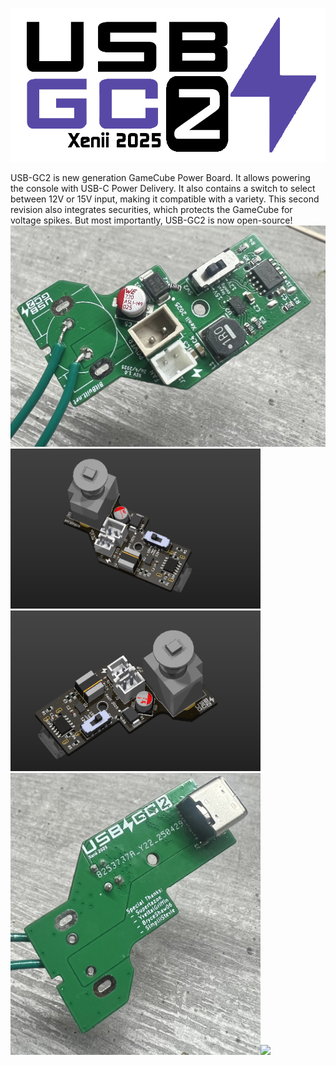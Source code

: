<picture> <source media="(prefers-color-scheme: dark)" srcset="Images/Logo-Light.png" width="800"> <img src="Images/Logo-Dark.png" width="1000"> </picture> 

USB-GC2 is new generation GameCube Power Board. It allows powering the console with USB-C Power Delivery.
It also contains a switch to select between 12V or 15V input, making it compatible with a variety.
This second revision also integrates securities, which protects the GameCube for voltage spikes.
But most importantly, USB-GC2 is now open-source!
<img src="Images/USB-GC2-Top.jpg" width="800" /> 
<img src="Images/Render1.png" width="400" /><img src="Images/Render2.png" width="400" />
<img src="Images/USB-GC2-Bottom.jpg" width="400" /><img src="Images/Cover.jpg" width="400" />
